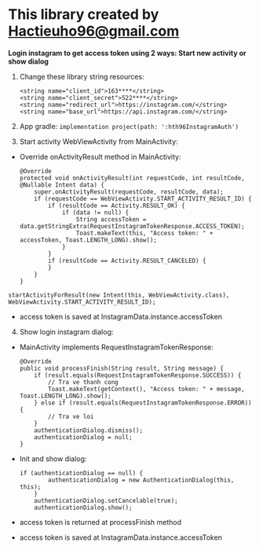 # This library created by Hactieuho96@gmail.com
**Login instagram to get access token using 2 ways: Start new activity or show dialog**
1. Change these library string resources:
    ```
    <string name="client_id">163****</string>
    <string name="client_secret">522****</string>
    <string name="redirect_url">https://instagram.com/</string>
    <string name="base_url">https://api.instagram.com/</string>
   ```
2. App gradle:
`implementation project(path: ':hth96InstagramAuth')`
    
3. Start activity WebViewActivity from MainActivity:

- Override onActivityResult method in MainActivity:
    ```
    @Override
    protected void onActivityResult(int requestCode, int resultCode, @Nullable Intent data) {
        super.onActivityResult(requestCode, resultCode, data);
        if (requestCode == WebViewActivity.START_ACTIVITY_RESULT_ID) {
            if (resultCode == Activity.RESULT_OK) {
                if (data != null) {
                    String accessToken = data.getStringExtra(RequestInstagramTokenResponse.ACCESS_TOKEN);
                    Toast.makeText(this, "Access token: " + accessToken, Toast.LENGTH_LONG).show();
                }
            }
            if (resultCode == Activity.RESULT_CANCELED) {
            }
        }
    }
    ```
  
` startActivityForResult(new Intent(this, WebViewActivity.class), WebViewActivity.START_ACTIVITY_RESULT_ID); `

- access token is saved at InstagramData.instance.accessToken

4. Show login instagram dialog:

- MainActivity implements RequestInstagramTokenResponse:
    ```
    @Override
    public void processFinish(String result, String message) {
        if (result.equals(RequestInstagramTokenResponse.SUCCESS)) {
            // Tra ve thanh cong
            Toast.makeText(getContext(), "Access token: " + message, Toast.LENGTH_LONG).show();
        } else if (result.equals(RequestInstagramTokenResponse.ERROR)) {
            // Tra ve loi
        }
        authenticationDialog.dismiss();
        authenticationDialog = null;
    }
    ```
- Init and show dialog:
    ```
    if (authenticationDialog == null) {
            authenticationDialog = new AuthenticationDialog(this, this);
        }
        authenticationDialog.setCancelable(true);
        authenticationDialog.show();
    ```
  
- access token is returned at processFinish method

- access token is saved at InstagramData.instance.accessToken
